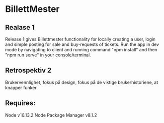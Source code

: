 # BillettMester

## Realase 1

Release 1 gives Billettmester functionality for locally creating a user, login and simple posting for sale and buy-requests of tickets. Run the app in dev mode by navigating to client and running command "npm install" and then "npm run serve" in your console/terminal.

## Retrospektiv 2

Brukervennlighet, fokus på design, fokus på de viktige brukerhistoriene, at knapper funker

## Requires:

Node v16.13.2
Node Package Manager v8.1.2
